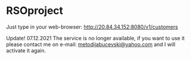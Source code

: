 # RSOproject

Just type in your web-browser: http://20.84.34.152:8080/v1/customers

Update! 07.12.2021
The service is no longer available, if you want to use it please contact me on e-mail: metodijabucevski@yahoo.com and I will activate it again.
